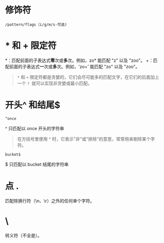 # 修饰符
```
/pattern/flags（i/g/m/s-可选)
```

# \* 和 + 限定符
\*：匹配前面的子表达式**零**次或**多**次。例如，zo* 能匹配 "z" 以及 "zoo"。
+：匹配前面的子表达式**一**次或**多**次。例如，'zo+' 能匹配 "zo" 以及 "zoo"。

>`*` 和 `+` 限定符都是贪婪的，它们会尽可能多的匹配文字，在它们的后面加上一个 `? `就可以实现非贪婪或最小匹配。

# 开头^ 和结尾$
```
^once
```
^ 只匹配以 once 开头的字符串

>在方括号里使用 ^ 时，它表示"非"或"排除"的意思，常常用来剔除某个字符。

```
bucket$
```
$ 只匹配以 bucket 结尾的字符串

# 点 .
匹配除换行符（\n、\r）之外的任何单个字符。

# \
转义符（不全是）。